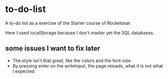 # to-do-list
A to-do list as a exercise of the Starter course of Rocketseat

Here I used localStorage because I don't master yet the SQL databases.

## some issues I want to fix later

- The style isn't that great, like the colors and the font-size
- By pressing enter on the writeInput, the page reloads, what it is not what I expected

